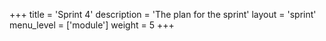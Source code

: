 +++
title = 'Sprint 4'
description = 'The plan for the sprint'
layout = 'sprint'
menu_level = ['module']
weight = 5
+++


